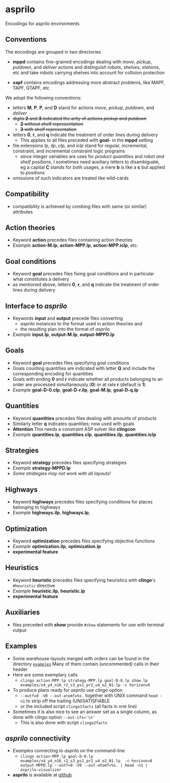 # asprilo

Encodings for asprilo environments

## Conventions

The encodings are grouped in two directories

  * **mppd** contains fine-grained encodings dealing with *move*, *pickup*, *putdown*, and *deliver*
    actions and distinguish *robots*, *shelves*, *stations*, etc and take robots carrying shelves into account for collision protection
	
  * **xapf** contains encodings addressing more abstract problems, like MAPF, TAPF, GTAPF, etc

We adopt the following conventions:

  * letters **M**, **P**, **P**, and **D** stand for actions *move*, *pickup*, *putdown*, and *deliver*
  * ~~digits **2** and **3** indicated the arity of actions *pickup* and *putdown*~~
	* ~~**2** without shelf representation~~
	* ~~**3** with    shelf representation~~
  * letters **0**, **r**, and **q** indicate the treatment of order lines during delivery
	* This applies to all files preceded with **goal-** in the **mppd** setting
  * file extensions *lp*, *ilp*, *clp*, and *iclp* stand for regular, incremental, constraint, and incremental constraint logic programs
	* since integer variables are uses for *product quantities* and *robot and shelf positions*, I sometimes need auxiliary letters to disambiguate,
	  eg a capital **C** stands for both usages, a mere **b** is like a **c** but applied to *positions*
  * omissions of such indicators are treated like wild-cards

## Compatibility

  * compatibility is achieved by combing files with same (or similar) attributes

## Action theories

  * Keyword **action** precedes files containing action theories
  * *Example* **action-M.lp**, **action-MPP.lp**, **action-MPP.iclp**, etc.

## Goal conditions

  * Keyword **goal** precedes files fixing goal conditions and in particular what constitutes a delivery
  * as mentioned above, letters **0**, **r**, and **q** indicate the treatment of order lines during delivery

## Interface to *asprilo*

  * Keywords **input** and **output** precede files converting 
      * *asprilo* instances to the format used in action theories and 
      * the resulting plan into the format of *asprilo*
  * *Example* **input.lp**, **output-M.lp**, **output-MPPD.lp**
  
## Goals

   * Keyword **goal** precedes files specifying goal conditions
   * Goals counting quantities are indicated with letter **Q** and include the corresponding encoding for quantities
   * Goals with ending **0** and **r** indicate whether all products belonging to an order are processed simultaneously (**0**) or at rate **r**
     (default is **1**)
   * *Example* **goal-D-0.clp**, **goal-D-r.ilp**, **goal-M.lp**, **goal-D-q.lp**

## Quantities

   * Keyword **quantities** precedes files dealing with amounts of products
   * Similarly letter **q** indicates quantities; now used with goals
   * **Attention** This needs a constraint ASP solver like **clingcon**
   * *Example* **quantities.lp**,  **quantities.clp**,  **quantities.ilp**,  **quantities.iclp**

## Strategies

   * Keyword **strategy** precedes files specifying strategies
   * *Example* **strategy-MPPD.lp**
   * _Some strategies may not work with all layouts!_
   
## Highways

  * Keyword **highways** precedes files specifying conditions for places belonging to highways
  * *Example* **highways.ilp**, **highways.lp**,

## Optimization

   * Keyword **optimization** precedes files specifying objective functions
   * *Example* **optimization.ilp**,  **optimization.lp**
   * **experimental feature**

## Heuristics

   * Keyword **heuristic** precedes files specifying heuristics with **clingo**'s `#heuristic` directive
   * *Example* **heuristic.ilp**, **heuristic.lp**
   * **experimental feature**

## Auxiliaries

  * files preceded with **show** provide `#show` statements for use with terminal output

## Examples

  * Some warehouse layouts merged with orders can be found in the directory [`examples`](https://github.com/tortinator/asprilo/tree/master/examples)
    Many of them contain (uncommented) calls in their header
  * Here are some exemplary calls
	* `clingo action-MPP.lp strategy-MPP.lp goal-D-0.lp show.lp examples/x4_y4_n16_r2_s3_ps1_pr2_u4_o2_N1.lp -c horizon=8`
  * To produce plans ready for _asprilo_ use *clingo* option 
      * `--outf=0 -V0 --out-atomf=%s.` together with UNIX command `head -n1` to strip off the trailing (UN)SATISFIABLE
      * or the included script `clingo1facts` (all facts in one line)
  * Sometimes it is also nice to see an answer set as a single column, as done with *clingo* option `--out-ifs='\n'`
	  * This is also done with script  `clingo2facts`
   
## _asprilo_ connectivity

  * *Examples* connecting to _asprilo_ on the command-line
	* `clingo action-MPP.lp goal-D-0.lp examples/x4_y4_n16_r2_s3_ps1_pr2_u4_o2_N1.lp  -c horizon=8 output-MPPD.lp --outf=0 -V0 --out-atomf=%s. | head -n1 | asprilo-visualizer`
  * **asprilo** is available at [github](https://github.com/potassco/asprilo)

